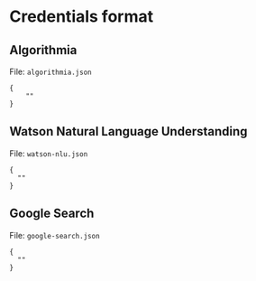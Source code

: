 # Credentials format

## Algorithmia

File: `algorithmia.json`

```
{
	""
}
```

## Watson Natural Language Understanding

File: `watson-nlu.json`

```
{
  ""
}
```

## Google Search

File: `google-search.json`

```
{
  ""
}
```
